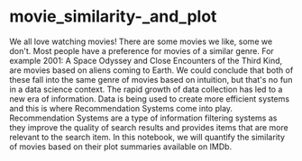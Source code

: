 # movie_similarity-_and_plot
We all love watching movies! There are some movies we like, some we don't. Most people have a preference for movies of a similar genre. For example 2001: A Space Odyssey and Close Encounters of the Third Kind, are movies based on aliens coming to Earth. We could conclude that both of these fall into the same genre of movies based on intuition, but that's no fun in a data science context.  The rapid growth of data collection has led to a new era of information. Data is being used to create more efficient systems and this is where Recommendation Systems come into play. Recommendation Systems are a type of information filtering systems as they improve the quality of search results and provides items that are more relevant to the search item.  In this notebook, we will quantify the similarity of movies based on their plot summaries available on IMDb.
